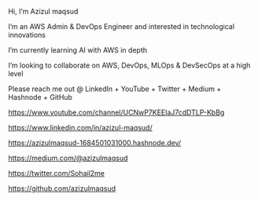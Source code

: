 Hi, I’m Azizul maqsud

I’m an AWS Admin & DevOps Engineer and interested in technological innovations

I’m currently learning AI with AWS in depth

I’m looking to collaborate on AWS, DevOps, MLOps & DevSecOps at a high level



Please reach me out @ LinkedIn + YouTube + Twitter + Medium + Hashnode + GitHub

https://www.youtube.com/channel/UCNwP7KEElaJ7cdDTLP-KbBg

https://www.linkedin.com/in/azizul-maqsud/

https://azizulmaqsud-1684501031000.hashnode.dev/

https://medium.com/@azizulmaqsud

https://twitter.com/Sohail2me

https://github.com/azizulmaqsud



